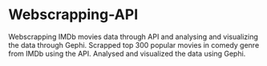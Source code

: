 # Webscrapping-API
Webscrapping IMDb movies data through API and analysing and visualizing the data through Gephi.
Scrapped top 300 popular movies in comedy genre from IMDb using the API. Analysed and visualized the data using Gephi.
